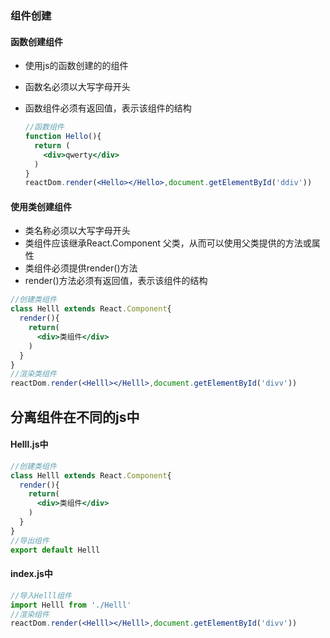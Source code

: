 ### 组件创建

#### 函数创建组件

- 使用js的函数创建的的组件

- 函数名必须以大写字母开头

- 函数组件必须有返回值，表示该组件的结构

  ```jsx
  //函数组件
  function Hello(){
    return (
      <div>qwerty</div>
    )
  }
  reactDom.render(<Hello></Hello>,document.getElementById('ddiv'))
  ```

#### 使用类创建组件

- 类名称必须以大写字母开头
-  类组件应该继承React.Component 父类，从而可以使用父类提供的方法或属性
- 类组件必须提供render()方法
- render()方法必须有返回值，表示该组件的结构

```jsx
//创建类组件
class Helll extends React.Component{
  render(){
    return(
      <div>类组件</div>
    )
  }
}
//渲染类组件
reactDom.render(<Helll></Helll>,document.getElementById('divv'))
```

## 分离组件在不同的js中

####  Helll.js中

```jsx
//创建类组件
class Helll extends React.Component{
  render(){
    return(
      <div>类组件</div>
    )
  }
}
//导出组件
export default Helll
```

#### index.js中

```jsx
//导入Helll组件
import Helll from './Helll'
//渲染组件
reactDom.render(<Helll></Helll>,document.getElementById('divv'))
```

